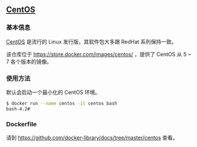## [CentOS](https://store.docker.com/images/centos/)

### 基本信息

[CentOS](https://en.wikipedia.org/wiki/CentOS) 是流行的 Linux 发行版，其软件包大多跟 RedHat 系列保持一致。

该仓库位于 https://store.docker.com/images/centos/ ，提供了 CentOS 从 5 ~ 7 各个版本的镜像。

### 使用方法

默认会启动一个最小化的 CentOS 环境。

```bash
$ docker run --name centos -it centos bash
bash-4.2#
```

### Dockerfile

请到 https://github.com/docker-library/docs/tree/master/centos 查看。
